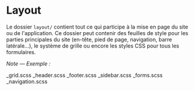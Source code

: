 # Layout

Le dossier `layout/` contient tout ce qui participe à la mise en page du site ou de l'application. Ce dossier peut contenir des feuilles de style pour les parties principales du site (en-tête, pied de page, navigation, barre latérale...), le système de grille ou encore les styles CSS pour tous les formulaires.

*Note — Exemple :*

_grid.scss
_header.scss
_footer.scss
_sidebar.scss
_forms.scss
_navigation.scss